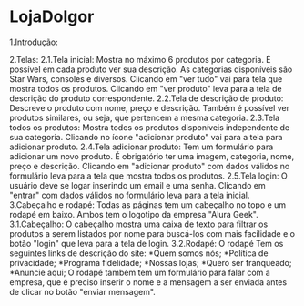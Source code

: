 # LojaDoIgor

1.Introdução:

2.Telas:
 2.1.Tela inicial:
  Mostra no máximo 6 produtos por categoria. É possível em cada produto ver sua descrição. 
  As categorias disponíveis são Star Wars, consoles e diversos. 
  Clicando em "ver tudo" vai para tela que mostra todos os produtos.
  Clicando em "ver produto" leva para a tela de descrição do produto correspondente.
 2.2.Tela de descrição de produto:
  Descreve o produto com nome, preço e descrição. Também é possível ver produtos similares, ou seja, que pertencem a mesma categoria.
 2.3.Tela todos os produtos:
  Mostra todos os produtos disponíveis independente de sua categoria. Clicando no ícone "adicionar produto" vai para a tela para adicionar produto.
 2.4.Tela adicionar produto:
 Tem um formulário para adicionar um novo produto. É obrigatório ter uma imagem, categoria, nome, preço e descrição. Clicando em "adicionar produto" com dados válidos
 no formulário leva para a tela que mostra
 todos os produtos.
 2.5.Tela login:
  O usuário deve se logar inserindo um email e uma senha. Clicando em "entrar" com dados válidos no formulário leva para a tela inicial.
  3.Cabeçalho e rodapé:
    Todas as páginas tem um cabeçalho no topo e um rodapé em baixo. Ambos tem o logotipo da empresa "Alura Geek".
  3.1.Cabeçalho:
    O cabeçalho mostra uma caixa de texto para filtrar os produtos a serem listados por nome para buscá-los com mais facilidade
    e o botão "login" que leva para a tela de login.
  3.2.Rodapé:
    O rodapé Tem os seguintes links de descrição do site:
      *Quem somos nós;
      *Política de privacidade;
      *Programa fidelidade;
      *Nossas lojas;
      *Quero ser franqueado;
      *Anuncie aqui;
     O rodapé também tem um formulário para falar com a empresa, que é preciso inserir o nome e a mensagem a ser enviada antes de clicar no botão "enviar mensagem".
      
  
